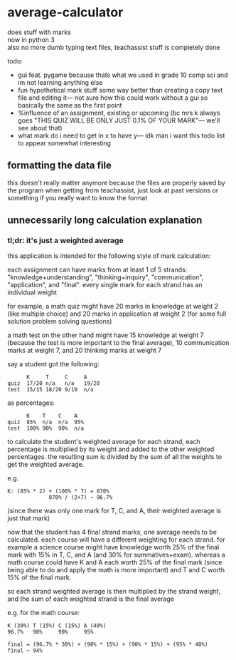 # average-calculator

does stuff with marks\
now in python 3\
also no more dumb typing text files, teachassist stuff is completely done

todo:

- gui feat. pygame because thats what we used in grade 10 comp sci and im not learning anything else
- fun hypothetical mark stuff some way better than creating a copy text file and editing it— not sure how this could work without a gui so basically the same as the first point
- %influence of an assignment, existing or upcoming (bc mrs k always goes "THIS QUIZ WILL BE ONLY JUST 0.1% OF YOUR MARK"— we'll see about that)
- what mark do i need to get in x to have y— idk man i want this todo list to appear somewhat interesting

## formatting the data file

this doesn't really matter anymore because the files are properly saved by the program when getting from teachassist, just look at past versions or something if you really want to know the format

## unnecessarily long calculation explanation

### tl;dr: it's just a weighted average

this application is intended for the following style of mark calculation:

each assignment can have marks from at least 1 of 5 strands: "knowledge+understanding", "thinking+inquiry", "communication", "application", and "final". every single mark for each strand has an individual weight

for example, a math quiz might have 20 marks in knowledge at weight 2 (like multiple choice) and 20 marks in application at weight 2 (for some full solution problem solving questions)

a math test on the other hand might have 15 knowledge at weight 7 (because the test is more important to the final average), 10 communication marks at weight 7, and 20 thinking marks at weight 7

say a student got the following:

```
      K     T     C     A
quiz  17/20 n/a   n/a   19/20
test  15/15 18/20 9/10  n/a
```

as percentages:

```
      K    T    C    A
quiz  85%  n/a  n/a  95%
test  100% 90%  90%  n/a
```

to calculate the student's weighted average for each strand, each percentage is multiplied by its weight and added to the other weighted percentages. the resulting sum is divided by the sum of all the weights to get the weighted average.

e.g.

```
K: (85% * 2) + (100% * 7) = 870%
             870% / (2+7) ~ 96.7%
```

(since there was only one mark for T, C, and A, their weighted average is just that mark)

now that the student has 4 final strand marks, one average needs to be calculated. each course will have a different weighting for each strand. for example a science course might have knowledge worth 25% of the final mark with 15% in T, C, and A (and 30% for summatives+exam). whereas a math course could have K and A each worth 25% of the final mark (since being able to do and apply the math is more important) and T and C worth 15% of the final mark.

so each strand weighted average is then multiplied by the strand weight, and the sum of each weighted strand is the final average

e.g. for the math course:

```
K (30%) T (15%) C (15%) A (40%)
96.7%   90%     90%     95%

final = (96.7% * 30%) + (90% * 15%) + (90% * 15%) + (95% * 40%)
final ~ 94%
```
